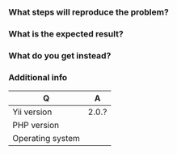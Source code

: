 

### What steps will reproduce the problem?

### What is the expected result?

### What do you get instead?


### Additional info

| Q                | A
| ---------------- | ---
| Yii version      | 2.0.?
| PHP version      | 
| Operating system |
